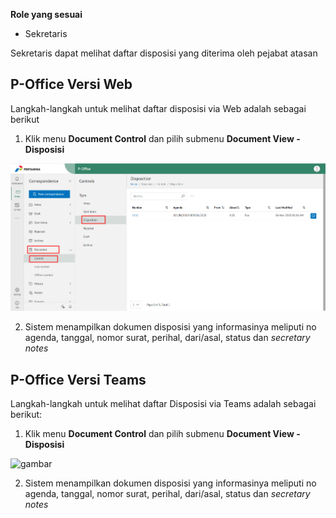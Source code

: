 **Role yang sesuai**

- Sekretaris

Sekretaris dapat melihat daftar disposisi yang diterima oleh pejabat atasan

## **P-Office Versi Web**

Langkah-langkah untuk melihat daftar disposisi via Web adalah sebagai berikut

1. Klik menu **Document Control** dan pilih submenu **Document View - Disposisi**

![gambar](DocumentControl/DC_Web/02MM04.png)

2. Sistem menampilkan dokumen disposisi yang informasinya meliputi no agenda, tanggal, nomor surat, perihal, dari/asal, status dan *secretary notes*



## **P-Office Versi Teams**

Langkah-langkah untuk melihat daftar Disposisi via Teams adalah sebagai berikut:

1. Klik menu **Document Control** dan pilih submenu **Document View - Disposisi**

![gambar](DocumentControl/DC_Teams/DC04.png)

2. Sistem menampilkan dokumen disposisi yang informasinya meliputi no agenda, tanggal, nomor surat, perihal, dari/asal, status dan *secretary notes*